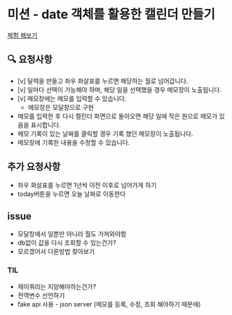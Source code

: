 # 미션 - date 객체를 활용한 캘린더 만들기
<a href="">체험 해보기</a>
<img src="">

## 🔍 요청사항
- [v] 달력을 만들고 좌우 화살표를 누르면 해당하는 월로 넘어갑니다.
- [v] 일마다 선택이 가능해야 하며, 해당 일을 선택했을 경우 메모장이 노출됩니다.
- [v] 메모장에는 메모를 입력할 수 있습니다.  
    - 메모장은 모달창으로 구현
- 메모를 입력한 후 다시 캘린더 화면으로 돌아오면 해당 일에 작은 원으로 메모가 있음을 표시합니다.
- 메모 기록이 있는 날짜를 클릭할 경우 기록 했던 메모장이 노출됩니다.
- 메모장에 기록한 내용을 수정할 수 있습니다.


## 추가 요청사항
- 좌우 화살표를 누르면 1년씩 이전 이후로 넘어가게 하기
- today버튼을 누르면 오늘 날짜로 이동한다

## issue
- 모달창에서 일뿐만 아니라 월도 가져와야함
- db없이 값을 다시 조회할 수 있는건가?
- 모르겠어서 다른방법 찾아보기

### TIL
- 제이쿼리는 지양해야하는건가?
- 전역변수 선언하기
- fake api 사용 - json server (메모를 등록, 수정, 조회 해야하기 때문에)